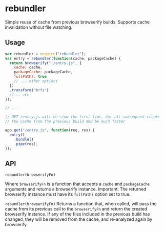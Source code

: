 # rebundler

Simple reuse of cache from previous browserify builds. Supports cache invalidation without file watching.

## Usage

```js
var rebundler = require("rebundler");
var entry = rebundler(function(cache, packageCache) {
  return browserify("./entry.js", {
    cache: cache,
    packageCache: packageCache,
    fullPaths: true
    // ... other options
  })
  .transform('brfs')
  //... etc
});

// ...

// GET /entry.js will be slow the first time, but all subsequent requests will re-use 
// the cache from the previous build and be much faster

app.get("/entry.js", function(req, res) {
  entry()
    .bundle()
    .pipe(res);
});
```

## API

`rebundler(browserifyFn)`

Where `browserifyFn` is a function that accepts a `cache` and `packageCache` arguments and returns a browserify instance.
Important: The returned browserify instance must have its `fullPaths` option set to true.

`rebundler(browserifyFn)` Returns a function that, when called, will pass the cache from its previous call to the `browserifyFn` and return the created browserify instance. If any of the files included in the previous build has changed, they will be removed from the cache, and re-analyzed again by browserify.
